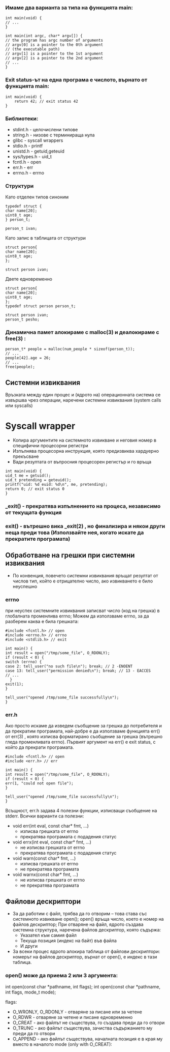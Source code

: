 ### Имаме два варианта за типа на функцията main:
```
int main(void) {
// ...
}

int main(int argc, char* argv[]) {
// the program has argc number of arguments
// argv[0] is a pointer to the 0th argument
// (the executable path)
// argv[1] is a pointer to the 1st argument
// argv[2] is a pointer to the 2nd argument
// ...
}
```
### Exit status-ът на една програма е числото, върнато от функцията main:
```
int main(void) {
    return 42; // exit status 42
}
```

### Библиотеки:
- stdint.h - целочислени типове
- string.h - низове с терминираща нула
- glibc - syscall wrappers
- stdio.h - printf
- unistd.h - getuid,geteuid
- sys/types.h - uid_t
- fcntl.h - open
- err.h - err
- errno.h - errno

### Структури
Като отделен типов синоним
```
typedef struct {
char name[20];
uint8_t age;
} person_t;

person_t ivan;
```
Като запис в таблицата от структури
```
struct person{
char name[20];
uint8_t age;
};

struct person ivan;
```
Двете едновременно
```
struct person{
char name[20];
uint8_t age;
};
typedef struct person person_t;

struct person ivan;
person_t pesho;
```
### Динамична памет алокираме с malloc(3) и деалокираме с free(3) :
```
person_t* people = malloc(num_people * sizeof(person_t));
// ...
people[42].age = 26;
// ...
free(people);
```
## Системни извиквания 
Връзката между един процес и (ядрото на) операционната система се
извършва чрез операции, наречени системни извиквания (system calls
или syscalls)
# Syscall wrapper 
- Копира аргументите на системното извикване и неговия номер в
специфични процесорни регистри
- Изпълнява процесорна инструкция, която предизвиква хардуерно
прекъсване
- Вади резултата от въпросния процесорен регистър и го връща
```
int main(void) {
uid_t me = getuid();
uid_t pretending = geteuid();
printf("uid: %d euid: %d\n", me, pretending);
return 0; // exit status 0
}
```

### _exit() - прекратява изпълнението на процеса, независимо от текущата функция
### exit() - вътрешно вика _exit(2) , но финализира и някои други неща преди това (Използвайте нея, когато искате да прекратите програмата)

## Обработване на грешки при системни извиквания
- По конвенция, повечето системни извиквания връщат резултат от
числов тип, който е отрицателно число, ако извикването е било
неуспешно

### errno
при неуспех системните извиквания записват число (код на
грешка) в глобалната променлива errno; 
Можем да използваме errno, за да разберем каква е била грешката:
```
#include <fcntl.h> // open
#include <errno.h> // errno
#include <stdlib.h> // exit

int main() {
int result = open("/tmp/some_file", O_RDONLY);
if (result < 0) {
switch (errno) {
case 2: tell_user("no such file\n"); break; // 2 -ENOENT
case 13: tell_user("permission denied\n"); break; // 13 - EACCES
// ...
  }
exit(1);
}

tell_user("opened /tmp/some_file successfully\n");
}
```
### err.h

Ако просто искаме да изведем съобщение за грешка до потребителя и да
прекратим програмата, най-добре е да използваме функцията err() от
err(3) , която изписва форматирано съобщение за грешка (вътрешно гледа
променливата errno).
Първият аргумент на err() е exit status, с който да прекрати програмата.
```
#include <fcntl.h> // open
#include <err.h> // err

int main() {
int result = open("/tmp/some_file", O_RDONLY);
if (result < 0) {
err(1, "could not open file");
}

tell_user("opened /tmp/some_file successfully\n");
}
```
Всъщност, err.h задава 4 полезни функции, изписващи съобщение на
stderr. Всички варианти са полезни:
- void err(int eval, const char* fmt, ...)
   - изписва грешката от errno
   - прекратява програмата с подадения статус
- void errx(int eval, const char* fmt, ...)
   - не изписва грешката от errno
   - прекратява програмата с подадения статус
- void warn(const char* fmt, ...)
   - изписва грешката от errno
   - не прекратява програмата
- void warnx(const char* fmt, ...)
   - не изписва грешката от errno
   - не прекратява програмата

## Файлови дескриптори
- За да работим с файл, трябва да го отворим – това става със системното
извикване open(); open() връща число, което е номер на файлов дескриптор;
При отваряне на файл, ядрото създава системна структура, наречена
файлов дескриптор, която съдържа:
   - Указател към самия файл
   - Текуща позиция (индекс на байт) във файла
   - И други
- За всеки процес ядрото алокира таблица от файлови дескриптори:
номерът на файлов дескриптор, върнат от open(), е индекс в тази таблица.

### open() може да приема 2 или 3 аргумента:
int open(const char *pathname, int flags);
int open(const char *pathname, int flags, mode_t mode);

flags:
- O_WRONLY, O_RDONLY - отваряне за писане или за четене
- O_RDWR - отваряне за четене и писане едновременно
- O_CREAT - ако файлът не съществува, го създава преди да го отвори
- O_TRUNC - ако файлът съществува, зачиства съдържанието му преди да го отвори
- O_APPEND - ако файлът съществува, началната позиция е в края му вместо в началото
mode (only with O_CREAT):



